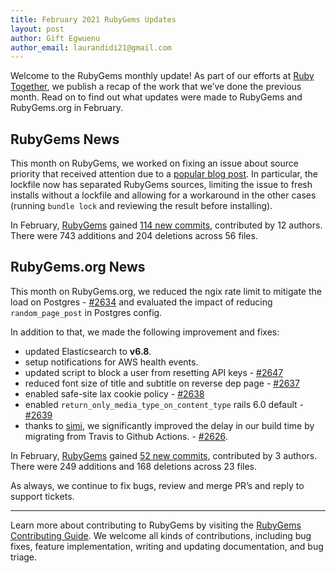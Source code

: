 ```yaml
---
title: February 2021 RubyGems Updates
layout: post
author: Gift Egwuenu
author_email: laurandidi21@gmail.com
---
```


Welcome to the RubyGems monthly update! As part of our efforts at [Ruby Together](http://rubytogether.org/), we publish a recap of the work that we’ve done the previous month. Read on to find out what updates were made to RubyGems and RubyGems.org in February.

## RubyGems News

This month on RubyGems, we worked on fixing an issue about source priority that received attention due to a [popular blog post](https://medium.com/@alex.birsan/dependency-confusion-4a5d60fec610). In particular, the lockfile now has separated RubyGems sources, limiting the issue to fresh installs without a lockfile and allowing for a workaround in the other cases (running `bundle lock` and reviewing the result before installing).

In February, [RubyGems](https://github.com/rubygems/rubygems) gained [114 new commits](https://github.com/rubygems/rubygems/compare/master@%7B2021-02-01%7D...master@%7B2021-02-28%7D), contributed by 12 authors. There were 743 additions and 204 deletions across 56 files.

## RubyGems.org News

This month on RubyGems.org, we reduced the ngix rate limit to mitigate the load on Postgres - [#2634](https://github.com/rubygems/rubygems.org/pull/2634) and evaluated the impact of reducing `random_page_post` in Postgres config.

In addition to that, we made the following improvement and fixes:

- updated Elasticsearch to **v6.8**.
- setup notifications for AWS health events.
- updated script to block a user from resetting API keys - [#2647](https://github.com/rubygems/rubygems.org/pull/2647)
- reduced font size of title and subtitle on reverse dep page - [#2637](https://github.com/rubygems/rubygems.org/pull/2637)
- enabled safe-site lax cookie policy - [#2638](https://github.com/rubygems/rubygems.org/pull/2638) 
- enabled `return_only_media_type_on_content_type` rails 6.0 default - [#2639](https://github.com/rubygems/rubygems.org/pull/2639)
- thanks to [simi](https://github.com/simi), we significantly improved the delay in our build time by migrating from Travis to Github Actions. - [#2626](https://github.com/rubygems/rubygems.org/pull/2626).

In February, [RubyGems](https://github.com/rubygems/rubygems) gained [52 new commits](https://github.com/rubygems/rubygems.org/compare/master@%7B2021-02-01%7D...master@%7B2021-02-28%7D), contributed by 3 authors. There were 249 additions and 168 deletions across 23 files.

As always, we continue to fix bugs, review and merge PR’s and reply to support tickets.

---
Learn more about contributing to RubyGems by visiting the [RubyGems Contributing Guide](https://github.com/rubygems/rubygems/blob/master/CONTRIBUTING.md#how-to-contribute). We welcome all kinds of contributions, including bug fixes, feature implementation, writing and updating documentation, and bug triage.
